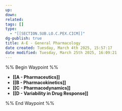 ```yaml
---
up: 
down: 
related: 
tags: []
type:
  - "[[SECTION.SUB.LO.C.PEX.CICM]]"
dg-publish: true
title: A-E - General Pharmacology
date created: Tuesday, March 4th 2025, 15:57:17
date modified: Tuesday, March 25th 2025, 16:09:21
---
```


%% Begin Waypoint %%

- **[[A - Pharmaceutics]]**
- **[[B - Pharmacokinetics]]**
- **[[C - Pharmacodynamics]]**
- **[[D - Variability in Drug Response]]**

%% End Waypoint %%
